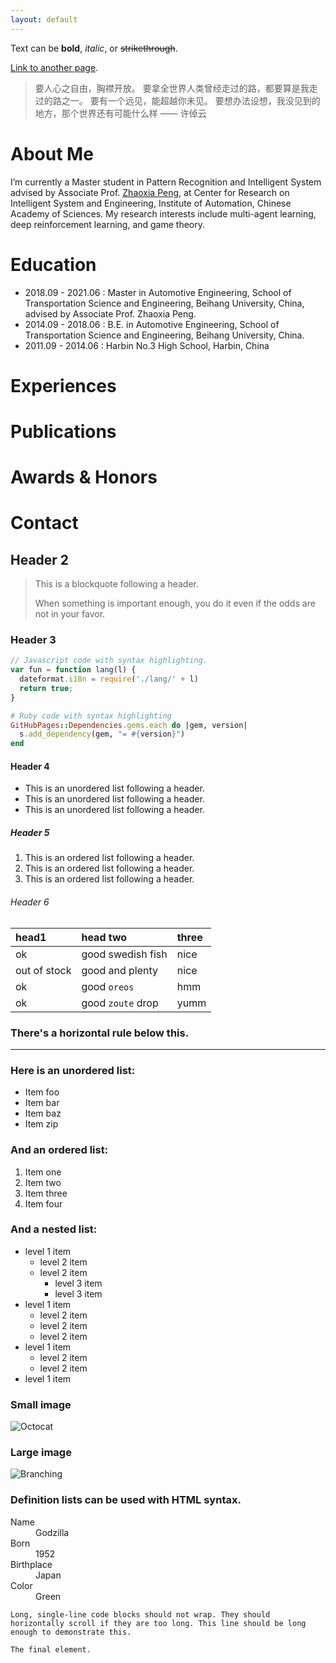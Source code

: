 ```yaml
---
layout: default
---
```


Text can be **bold**, _italic_, or ~~strikethrough~~.

[Link to another page](./another-page.html).



> 要人心之自由，胸襟开放。
> 要拿全世界人类曾经走过的路，都要算是我走过的路之一。
> 要有一个远见，能超越你未见。
> 要想办法设想，我没见到的地方，那个世界还有可能什么样
>  —— 许倬云

# About Me

I’m currently a Master student in Pattern Recognition and Intelligent System advised by Associate Prof. [Zhaoxia Peng](./peng.mhtml), at Center for Research on Intelligent System and Engineering, Institute of Automation, Chinese Academy of Sciences. My research interests include multi-agent learning, deep reinforcement learning, and game theory.


# Education
*   2018.09 - 2021.06 : Master in Automotive Engineering, School of Transportation Science and Engineering, Beihang University, China, advised by Associate Prof. Zhaoxia Peng.
*   2014.09 - 2018.06 : B.E. in Automotive Engineering, School of Transportation Science and Engineering, Beihang University, China.
*   2011.09 - 2014.06 : Harbin No.3 High School, Harbin, China


# Experiences


# Publications



# Awards & Honors



# Contact



## Header 2

> This is a blockquote following a header.
>
> When something is important enough, you do it even if the odds are not in your favor.

### Header 3

```js
// Javascript code with syntax highlighting.
var fun = function lang(l) {
  dateformat.i18n = require('./lang/' + l)
  return true;
}
```

```ruby
# Ruby code with syntax highlighting
GitHubPages::Dependencies.gems.each do |gem, version|
  s.add_dependency(gem, "= #{version}")
end
```

#### Header 4

*   This is an unordered list following a header.
*   This is an unordered list following a header.
*   This is an unordered list following a header.

##### Header 5

1.  This is an ordered list following a header.
2.  This is an ordered list following a header.
3.  This is an ordered list following a header.

###### Header 6

| head1        | head two          | three |
|:-------------|:------------------|:------|
| ok           | good swedish fish | nice  |
| out of stock | good and plenty   | nice  |
| ok           | good `oreos`      | hmm   |
| ok           | good `zoute` drop | yumm  |

### There's a horizontal rule below this.

* * *

### Here is an unordered list:

*   Item foo
*   Item bar
*   Item baz
*   Item zip

### And an ordered list:

1.  Item one
1.  Item two
1.  Item three
1.  Item four

### And a nested list:

- level 1 item
  - level 2 item
  - level 2 item
    - level 3 item
    - level 3 item
- level 1 item
  - level 2 item
  - level 2 item
  - level 2 item
- level 1 item
  - level 2 item
  - level 2 item
- level 1 item

### Small image

![Octocat](https://github.githubassets.com/images/icons/emoji/octocat.png)

### Large image

![Branching](https://guides.github.com/activities/hello-world/branching.png)


### Definition lists can be used with HTML syntax.

<dl>
<dt>Name</dt>
<dd>Godzilla</dd>
<dt>Born</dt>
<dd>1952</dd>
<dt>Birthplace</dt>
<dd>Japan</dd>
<dt>Color</dt>
<dd>Green</dd>
</dl>

```
Long, single-line code blocks should not wrap. They should horizontally scroll if they are too long. This line should be long enough to demonstrate this.
```

```
The final element.
```
